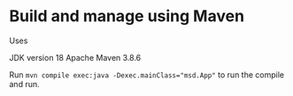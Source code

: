 
# Build and manage using Maven

Uses

JDK version 18
Apache Maven 3.8.6

Run ``` mvn compile exec:java -Dexec.mainClass="msd.App" ``` to run the compile and run.